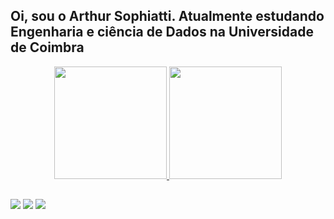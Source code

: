 ## Oi, sou o Arthur Sophiatti. Atualmente estudando Engenharia e ciência de Dados na Universidade de Coimbra
<div align="center">
  <a href="https://github.com/Tuco711">
  <img height="180em" src="https://github-readme-stats.vercel.app/api?username=Tuco711&show_icons=true&theme=dark&include_all_commits=true&count_private=true"/>
  <img height="180em" src="https://github-readme-stats.vercel.app/api/top-langs/?username=Tuco711&layout=compact&langs_count=7&theme=dark"/>
</div>
  
  ##

<div> 
  <a href="https://instagram.com/tuco_sophiatti" target="_blank"><img src="https://img.shields.io/badge/-Instagram-%23E4405F?style=for-the-badge&logo=instagram&logoColor=white" target="_blank"></a>
  <a href = "mailto:arthurtucogss@gmail.com"><img src="https://img.shields.io/badge/-Gmail-%23333?style=for-the-badge&logo=gmail&logoColor=white" target="_blank"></a>
  <a href="https://www.linkedin.com/in/arthur-sophiatti-546032225/" target="_blank"><img src="https://img.shields.io/badge/-LinkedIn-%230077B5?style=for-the-badge&logo=linkedin&logoColor=white" target="_blank"></a> 
</div>
